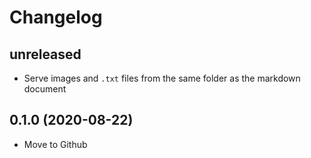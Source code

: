 # Changelog

## unreleased
* Serve images and `.txt` files from the same folder as the markdown document

## 0.1.0 (2020-08-22)

- Move to Github
